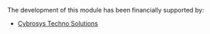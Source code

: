 The development of this module has been financially supported by:

- [Cybrosys Techno Solutions](https://www.cybrosys.com/)
